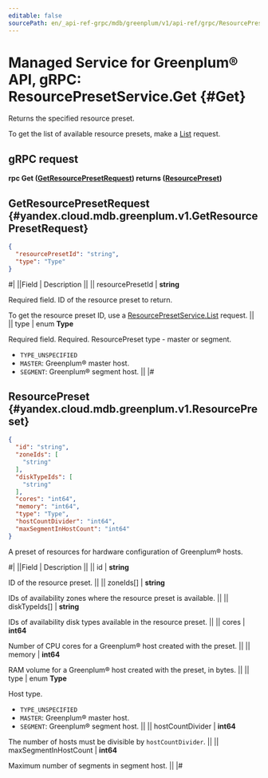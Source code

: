 ```yaml
---
editable: false
sourcePath: en/_api-ref-grpc/mdb/greenplum/v1/api-ref/grpc/ResourcePreset/get.md
---
```


# Managed Service for Greenplum® API, gRPC: ResourcePresetService.Get {#Get}

Returns the specified resource preset.

To get the list of available resource presets, make a [List](/docs/managed-greenplum/api-ref/grpc/ResourcePreset/list#List) request.

## gRPC request

**rpc Get ([GetResourcePresetRequest](#yandex.cloud.mdb.greenplum.v1.GetResourcePresetRequest)) returns ([ResourcePreset](#yandex.cloud.mdb.greenplum.v1.ResourcePreset))**

## GetResourcePresetRequest {#yandex.cloud.mdb.greenplum.v1.GetResourcePresetRequest}

```json
{
  "resourcePresetId": "string",
  "type": "Type"
}
```

#|
||Field | Description ||
|| resourcePresetId | **string**

Required field. ID of the resource preset to return.

To get the resource preset ID, use a [ResourcePresetService.List](/docs/managed-greenplum/api-ref/grpc/ResourcePreset/list#List) request. ||
|| type | enum **Type**

Required field. Required. ResourcePreset type - master or segment.

- `TYPE_UNSPECIFIED`
- `MASTER`: Greenplum® master host.
- `SEGMENT`: Greenplum® segment host. ||
|#

## ResourcePreset {#yandex.cloud.mdb.greenplum.v1.ResourcePreset}

```json
{
  "id": "string",
  "zoneIds": [
    "string"
  ],
  "diskTypeIds": [
    "string"
  ],
  "cores": "int64",
  "memory": "int64",
  "type": "Type",
  "hostCountDivider": "int64",
  "maxSegmentInHostCount": "int64"
}
```

A preset of resources for hardware configuration of Greenplum® hosts.

#|
||Field | Description ||
|| id | **string**

ID of the resource preset. ||
|| zoneIds[] | **string**

IDs of availability zones where the resource preset is available. ||
|| diskTypeIds[] | **string**

IDs of availability disk types available in the resource preset. ||
|| cores | **int64**

Number of CPU cores for a Greenplum® host created with the preset. ||
|| memory | **int64**

RAM volume for a Greenplum® host created with the preset, in bytes. ||
|| type | enum **Type**

Host type.

- `TYPE_UNSPECIFIED`
- `MASTER`: Greenplum® master host.
- `SEGMENT`: Greenplum® segment host. ||
|| hostCountDivider | **int64**

The number of hosts must be divisible by `hostCountDivider`. ||
|| maxSegmentInHostCount | **int64**

Maximum number of segments in segment host. ||
|#